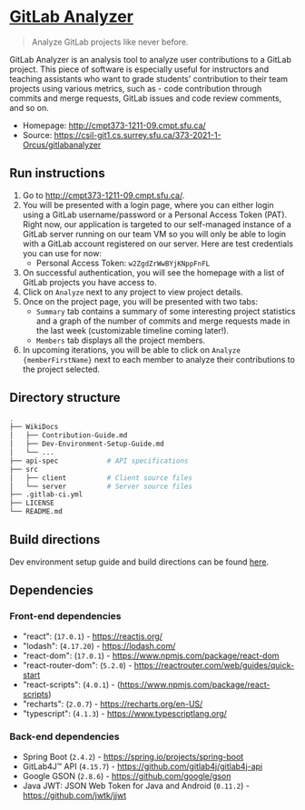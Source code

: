 # [GitLab Analyzer](http://cmpt373-1211-09.cmpt.sfu.ca/)

> Analyze GitLab projects like never before.

GitLab Analyzer is an analysis tool to analyze user contributions to a GitLab project. This piece of software is especially useful for instructors and teaching assistants who want to grade students' contribution to their team projects using various metrics, such as - code contribution through commits and merge requests, GitLab issues and code review comments, and so on.

- Homepage: http://cmpt373-1211-09.cmpt.sfu.ca/
- Source: https://csil-git1.cs.surrey.sfu.ca/373-2021-1-Orcus/gitlabanalyzer

## Run instructions

1. Go to http://cmpt373-1211-09.cmpt.sfu.ca/.
2. You will be presented with a login page, where you can either login using a GitLab username/password or a Personal Access Token (PAT). Right now, our application is targeted to our self-managed instance of a GitLab server running on our team VM so you will only be able to login with a GitLab account registered on our server. Here are test credentials you can use for now:
   - Personal Access Token: `w2ZgdZrWwBYjKNppFnFL`
3. On successful authentication, you will see the homepage with a list of GitLab projects you have access to.
4. Click on `Analyze` next to any project to view project details.
5. Once on the project page, you will be presented with two tabs:
   - `Summary` tab contains a summary of some interesting project statistics and a graph of the number of commits and merge requests made in the last week (customizable timeline coming later!).
   - `Members` tab displays all the project members.
6. In upcoming iterations, you will be able to click on `Analyze {memberFirstName}` next to each member to analyze their contributions to the project selected.

## Directory structure

```bash
.
├── WikiDocs
│   ├── Contribution-Guide.md
│   ├── Dev-Environment-Setup-Guide.md
│   └── ...
├── api-spec            # API specifications
├── src
│   ├── client          # Client source files
│   └── server          # Server source files
├── .gitlab-ci.yml
├── LICENSE
└── README.md

```

## Build directions

Dev environment setup guide and build directions can be found [here](Wikidocs/Dev-Environment-Setup-Guide.md).

## Dependencies

### Front-end dependencies

- "react": (`17.0.1`) - https://reactjs.org/
- "lodash": (`4.17.20`) - https://lodash.com/
- "react-dom": (`17.0.1`) - https://www.npmjs.com/package/react-dom
- "react-router-dom": (`5.2.0`) - https://reactrouter.com/web/guides/quick-start
- "react-scripts": (`4.0.1`) - (https://www.npmjs.com/package/react-scripts)
- "recharts": (`2.0.7`) - https://recharts.org/en-US/
- "typescript": (`4.1.3`) - https://www.typescriptlang.org/

### Back-end dependencies

- Spring Boot (`2.4.2`) - https://spring.io/projects/spring-boot
- GitLab4J™ API (`4.15.7`) - https://github.com/gitlab4j/gitlab4j-api
- Google GSON (`2.8.6`) - https://github.com/google/gson
- Java JWT: JSON Web Token for Java and Android (`0.11.2`) - https://github.com/jwtk/jjwt
